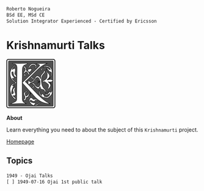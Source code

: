 ```
Roberto Nogueira  
BSd EE, MSd CE
Solution Integrator Experienced - Certified by Ericsson
```
# Krishnamurti Talks

![coursera image](images/k.png)

**About**

Learn everything you need to about the subject of this `Krishnamurti` project.

[Homepage](https://jkrishnamurti.org)

## Topics

```
1949 - Ojai Talks
[ ] 1949-07-16 Ojai 1st public talk
```
